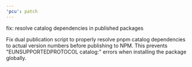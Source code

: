 ```yaml
---
'pcu': patch
---
```


fix: resolve catalog dependencies in published packages

Fix dual publication script to properly resolve pnpm catalog dependencies to
actual version numbers before publishing to NPM. This prevents
"EUNSUPPORTEDPROTOCOL catalog:" errors when installing the package globally.

